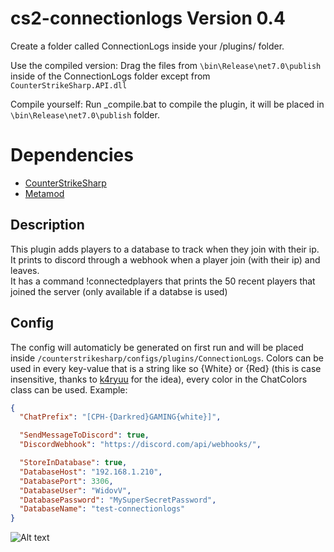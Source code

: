 # cs2-connectionlogs Version 0.4
 Create a folder called ConnectionLogs inside your /plugins/ folder.  
 
 Use the compiled version: Drag the files from `\bin\Release\net7.0\publish` inside of the ConnectionLogs folder except from `CounterStrikeSharp.API.dll`  
 
 Compile yourself: Run _compile.bat to compile the plugin, it will be placed in `\bin\Release\net7.0\publish` folder.

# Dependencies
- [CounterStrikeSharp](https://docs.cssharp.dev/)
- [Metamod](https://www.sourcemm.net/downloads.php/?branch=master)

## Description
This plugin adds players to a database to track when they join with their ip.  
It prints to discord through a webhook when a player join (with their ip) and leaves.  
It has a command !connectedplayers that prints the 50 recent players that joined the server (only available if a databse is used)

## Config
The config will automaticly be generated on first run and will be placed inside `/counterstrikesharp/configs/plugins/ConnectionLogs`.
Colors can be used in every key-value that is a string like so {White} or {Red} (this is case insensitive, thanks to [k4ryuu](https://github.com/K4ryuu) for the idea), every color in the ChatColors class can be used.
Example:
```json
{
  "ChatPrefix": "[CPH-{Darkred}GAMING{white}]",

  "SendMessageToDiscord": true,
  "DiscordWebhook": "https://discord.com/api/webhooks/",

  "StoreInDatabase": true,
  "DatabaseHost": "192.168.1.210",
  "DatabasePort": 3306,
  "DatabaseUser": "WidovV",
  "DatabasePassword": "MySuperSecretPassword",
  "DatabaseName": "test-connectionlogs"
}
```

![Alt text](image.png)

